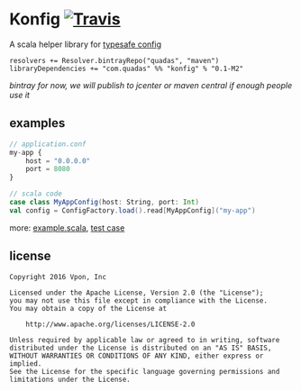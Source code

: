 # Konfig [![Travis](https://img.shields.io/travis/quadas/konfig.svg?style=flat-square)](https://travis-ci.org/quadas/konfig)

A scala helper library for [typesafe config](https://github.com/typesafehub/config)

```
resolvers += Resolver.bintrayRepo("quadas", "maven")
libraryDependencies += "com.quadas" %% "konfig" % "0.1-M2"
```

_bintray for now, we will publish to jcenter or maven central if enough people use it_

## examples

```javascript
// application.conf
my-app {
    host = "0.0.0.0"
    port = 8080
}
```

```scala
// scala code
case class MyAppConfig(host: String, port: Int)
val config = ConfigFactory.load().read[MyAppConfig]("my-app")
```

more: [example.scala](https://github.com/quadas/konfig/blob/master/src/test/scala/com/example/example.scala), [test case](https://github.com/quadas/konfig/blob/master/src/test/scala/com/quadas/konfig/konfig.scala)


## license

```
Copyright 2016 Vpon, Inc

Licensed under the Apache License, Version 2.0 (the "License");
you may not use this file except in compliance with the License.
You may obtain a copy of the License at

    http://www.apache.org/licenses/LICENSE-2.0

Unless required by applicable law or agreed to in writing, software
distributed under the License is distributed on an "AS IS" BASIS,
WITHOUT WARRANTIES OR CONDITIONS OF ANY KIND, either express or implied.
See the License for the specific language governing permissions and
limitations under the License.
```

